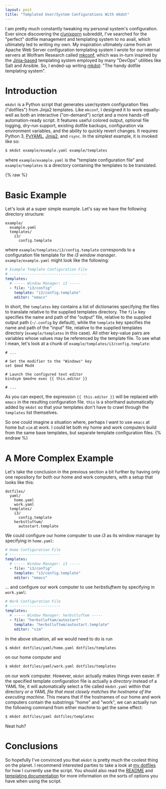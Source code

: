 ```yaml
---
layout: post
title: "Templated User/System Configurations With mkdot"
---
```


I am pretty much constantly tweaking my personal system's configuration. Ever since discovering the [r/unixporn](https://www.reddit.com/r/unixporn/) subreddit, I've searched for the "perfect" dotfile management and templating system to no avail, which ultimately led to writing my own. My inspiration ultimately came from an Apache Web Server configuration templating system I wrote for our internal servers at Wolfram Research called [mkconf](https://github.com/HarrisonTotty/mkconf), which was in-turn inspired by the [Jinja-based](http://jinja.pocoo.org/docs/2.10/) templating system employed by many "DevOps" utilities like Salt and Ansible. So, I ended-up writing [mkdot](https://github.com/HarrisonTotty/mkdot): "The handy dotfile templating system".


# Introduction

`mkdot` is a Python script that generates user/system configuration files ("dotfiles") from Jinja2 templates. Like `mkconf`, I designed it to work equally-well as both an interactive ("on-demand") script and a more hands-off automation-ready script. It features useful colored output, optional file logging, dry-run support, existing dotfile backups, configuration via environment variables, and the ability to quickly revert changes. It requires Python 3, [PyYAML](https://pyyaml.org/), [Jinja2](http://jinja.pocoo.org/docs/2.10/), and `rsync`. In the simplest example, it is invoked like so:

```bash
$ mkdot example/example.yaml example/templates
```

where `example/example.yaml` is the "template configuration file" and `example/templates` is a directory containing the templates to be translated.

{% raw %}
# Basic Example

Let's look at a super simple example. Let's say we have the following directory structure:

```
example/
  example.yaml
  templates/
    i3/
      config.template
```

where `example/templates/i3/config.template` corresponds to a configuration file template for the _i3 window manager_. `example/example.yaml` might look like the following:

```yaml
# Example Template Configuration File
# -----------------------------------
templates:
  # ----- Window Manager: i3 -----
  - file: "i3/config"
    template: "i3/config.template"
    editor: "emacs"
```

In short, the `templates` key contains a list of dictionaries specifying the files to translate relative to the supplied templates directory. The `file` key specifies the name and path of the "output" file, relative to the supplied output path (`~/.config` by default), while the `template` key specifies the name and path of the "input" file, relative to the supplied templates directory (`example/templates` in this case). All other key-value pairs are variables whose values may be referenced by the template file. To see what I mean, let's look at a chunk of `example/templates/i3/config.template`:

```
# ...

# Set the modifier to the "Windows" key
set $mod Mod4

# Launch the configured text editor
bindsym $mod+e exec {{ this.editor }}

# ...
```

As you can expect, the expression `{{ this.editor }}` will be replaced with `emacs` in the resulting configuration file. `this` is a shorthand automatically added by `mkdot` so that your templates don't have to crawl through the `templates` list themselves.

So one could imagine a situation where, perhaps I want to use `emacs` at home but `vim` at work. I could let both my home and work computers build from the same base templates, but separate template configuration files.
{% endraw %}


# A More Complex Example

Let's take the conclusion in the previous section a bit further by having only one repository for both our home and work computers, with a setup that looks like this:

```
dotfiles/
  yaml/
    home.yaml
    work.yaml
  templates/
    i3/
      config.template
    herbstluftwm/
      autostart.template
```

We could configure our home computer to use _i3_ as its window manager by specifying in `home.yaml`:

```yaml
# Home Configuration File
# -----------------------
templates:
  # ----- Window Manager: i3 -----
  - file: "i3/config"
    template: "i3/config.template"
    editor: "emacs"
```

... and configure our work computer to use _herbstluftwm_ by specifying in `work.yaml`:

```yaml
# Work Configuration File
# -----------------------
templates:
  # ----- Window Manager: herbstluftwm -----
  - file: "herbstluftwm/autostart"
    template: "herbstluftwm/autostart.template"
    editor: "vim"
```

In the above situation, all we would need to do is run

```bash
$ mkdot dotfiles/yaml/home.yaml dotfiles/templates
```

on our home computer and

```bash
$ mkdot dotfiles/yaml/work.yaml dotfiles/templates
```

on our work computer. However, `mkdot` actually makes things even easier. If the specified template configuration file is actually a _directory_ instead of a YAML file, it will automatically select a file called `mkdot.yaml` within that directory _or a YAML file that most closely matches the hostname of the executing machine_. This means that if the hostnames of our home and work computers contain the substrings "home" and "work", we can actually run the following command from either machine to get the same effect:

```bash
$ mkdot dotfiles/yaml dotfiles/templates
```

Neat huh?


# Conclusions

So hopefully I've convinced you that `mkdot` is pretty much the coolest thing on the planet. I recommend interested parties to take a look at [my dotfiles](https://github.com/HarrisonTotty/dotfiles) for how I currently use the script. You should also read the [README](https://github.com/HarrisonTotty/mkdot/blob/master/README.md) and [templating documentation](https://github.com/HarrisonTotty/mkdot/blob/master/TEMPLATING.md) for more information on the sorts of options you have when using the script.

